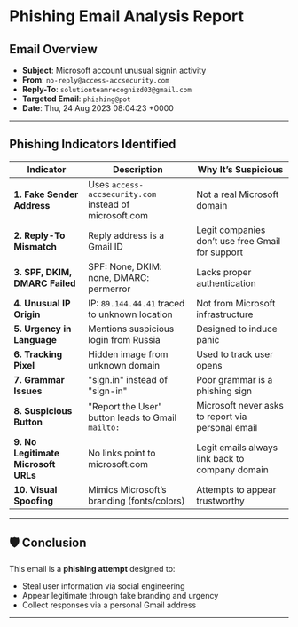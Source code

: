 #  Phishing Email Analysis Report

## Email Overview
- **Subject**: Microsoft account unusual signin activity  
- **From**: `no-reply@access-accsecurity.com`  
- **Reply-To**: `solutionteamrecognizd03@gmail.com`  
- **Targeted Email**: `phishing@pot`  
- **Date**: Thu, 24 Aug 2023 08:04:23 +0000

---

##  Phishing Indicators Identified

| Indicator | Description | Why It’s Suspicious |
|----------|-------------|---------------------|
| **1. Fake Sender Address** | Uses `access-accsecurity.com` instead of microsoft.com | Not a real Microsoft domain |
| **2. Reply-To Mismatch** | Reply address is a Gmail ID | Legit companies don’t use free Gmail for support |
| **3. SPF, DKIM, DMARC Failed** | SPF: None, DKIM: none, DMARC: permerror | Lacks proper authentication |
| **4. Unusual IP Origin** | IP: `89.144.44.41` traced to unknown location | Not from Microsoft infrastructure |
| **5. Urgency in Language** | Mentions suspicious login from Russia | Designed to induce panic |
| **6. Tracking Pixel** | Hidden image from unknown domain | Used to track user opens |
| **7. Grammar Issues** | "sign.in" instead of "sign-in" | Poor grammar is a phishing sign |
| **8. Suspicious Button** | "Report the User" button leads to Gmail `mailto:` | Microsoft never asks to report via personal email |
| **9. No Legitimate Microsoft URLs** | No links point to microsoft.com | Legit emails always link back to company domain |
| **10. Visual Spoofing** | Mimics Microsoft’s branding (fonts/colors) | Attempts to appear trustworthy |

---

## 🛡 Conclusion
This email is a **phishing attempt** designed to:
- Steal user information via social engineering
- Appear legitimate through fake branding and urgency
- Collect responses via a personal Gmail address

---
